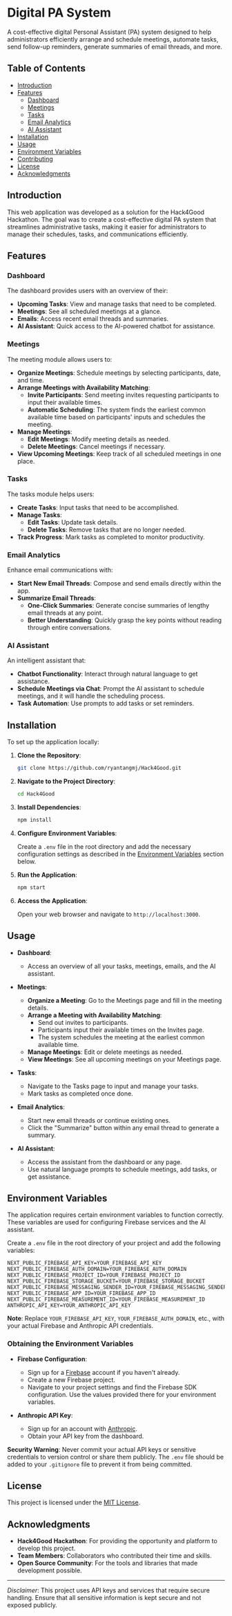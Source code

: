 
# Digital PA System

A cost-effective digital Personal Assistant (PA) system designed to help administrators efficiently arrange and schedule meetings, automate tasks, send follow-up reminders, generate summaries of email threads, and more.

## Table of Contents

- [Introduction](#introduction)
- [Features](#features)
  - [Dashboard](#dashboard)
  - [Meetings](#meetings)
  - [Tasks](#tasks)
  - [Email Analytics](#email-analytics)
  - [AI Assistant](#ai-assistant)
- [Installation](#installation)
- [Usage](#usage)
- [Environment Variables](#environment-variables)
- [Contributing](#contributing)
- [License](#license)
- [Acknowledgments](#acknowledgments)

## Introduction

This web application was developed as a solution for the Hack4Good Hackathon. The goal was to create a cost-effective digital PA system that streamlines administrative tasks, making it easier for administrators to manage their schedules, tasks, and communications efficiently.

## Features

### Dashboard

The dashboard provides users with an overview of their:

- **Upcoming Tasks**: View and manage tasks that need to be completed.
- **Meetings**: See all scheduled meetings at a glance.
- **Emails**: Access recent email threads and summaries.
- **AI Assistant**: Quick access to the AI-powered chatbot for assistance.

### Meetings

The meeting module allows users to:

- **Organize Meetings**: Schedule meetings by selecting participants, date, and time.
- **Arrange Meetings with Availability Matching**:
  - **Invite Participants**: Send meeting invites requesting participants to input their available times.
  - **Automatic Scheduling**: The system finds the earliest common available time based on participants' inputs and schedules the meeting.
- **Manage Meetings**:
  - **Edit Meetings**: Modify meeting details as needed.
  - **Delete Meetings**: Cancel meetings if necessary.
- **View Upcoming Meetings**: Keep track of all scheduled meetings in one place.

### Tasks

The tasks module helps users:

- **Create Tasks**: Input tasks that need to be accomplished.
- **Manage Tasks**:
  - **Edit Tasks**: Update task details.
  - **Delete Tasks**: Remove tasks that are no longer needed.
- **Track Progress**: Mark tasks as completed to monitor productivity.

### Email Analytics

Enhance email communications with:

- **Start New Email Threads**: Compose and send emails directly within the app.
- **Summarize Email Threads**:
  - **One-Click Summaries**: Generate concise summaries of lengthy email threads at any point.
  - **Better Understanding**: Quickly grasp the key points without reading through entire conversations.

### AI Assistant

An intelligent assistant that:

- **Chatbot Functionality**: Interact through natural language to get assistance.
- **Schedule Meetings via Chat**: Prompt the AI assistant to schedule meetings, and it will handle the scheduling process.
- **Task Automation**: Use prompts to add tasks or set reminders.

## Installation

To set up the application locally:

1. **Clone the Repository**:

   ```bash
   git clone https://github.com/ryantangmj/Hack4Good.git
   ```

2. **Navigate to the Project Directory**:

   ```bash
   cd Hack4Good
   ```

3. **Install Dependencies**:

   ```bash
   npm install
   ```

4. **Configure Environment Variables**:

   Create a `.env` file in the root directory and add the necessary configuration settings as described in the [Environment Variables](#environment-variables) section below.

5. **Run the Application**:

   ```bash
   npm start
   ```

6. **Access the Application**:

   Open your web browser and navigate to `http://localhost:3000`.

## Usage

- **Dashboard**:

  - Access an overview of all your tasks, meetings, emails, and the AI assistant.

- **Meetings**:

  - **Organize a Meeting**: Go to the Meetings page and fill in the meeting details.
  - **Arrange a Meeting with Availability Matching**:
    - Send out invites to participants.
    - Participants input their available times on the Invites page.
    - The system schedules the meeting at the earliest common available time.
  - **Manage Meetings**: Edit or delete meetings as needed.
  - **View Meetings**: See all upcoming meetings on your Meetings page.

- **Tasks**:

  - Navigate to the Tasks page to input and manage your tasks.
  - Mark tasks as completed once done.

- **Email Analytics**:

  - Start new email threads or continue existing ones.
  - Click the "Summarize" button within any email thread to generate a summary.

- **AI Assistant**:

  - Access the assistant from the dashboard or any page.
  - Use natural language prompts to schedule meetings, add tasks, or get assistance.

## Environment Variables

The application requires certain environment variables to function correctly. These variables are used for configuring Firebase services and the AI assistant.

Create a `.env` file in the root directory of your project and add the following variables:

```dotenv
NEXT_PUBLIC_FIREBASE_API_KEY=YOUR_FIREBASE_API_KEY
NEXT_PUBLIC_FIREBASE_AUTH_DOMAIN=YOUR_FIREBASE_AUTH_DOMAIN
NEXT_PUBLIC_FIREBASE_PROJECT_ID=YOUR_FIREBASE_PROJECT_ID
NEXT_PUBLIC_FIREBASE_STORAGE_BUCKET=YOUR_FIREBASE_STORAGE_BUCKET
NEXT_PUBLIC_FIREBASE_MESSAGING_SENDER_ID=YOUR_FIREBASE_MESSAGING_SENDER_ID
NEXT_PUBLIC_FIREBASE_APP_ID=YOUR_FIREBASE_APP_ID
NEXT_PUBLIC_FIREBASE_MEASUREMENT_ID=YOUR_FIREBASE_MEASUREMENT_ID
ANTHROPIC_API_KEY=YOUR_ANTHROPIC_API_KEY
```

**Note**: Replace `YOUR_FIREBASE_API_KEY`, `YOUR_FIREBASE_AUTH_DOMAIN`, etc., with your actual Firebase and Anthropic API credentials.

### Obtaining the Environment Variables

- **Firebase Configuration**:
  - Sign up for a [Firebase](https://firebase.google.com/) account if you haven't already.
  - Create a new Firebase project.
  - Navigate to your project settings and find the Firebase SDK configuration. Use the values provided there for your environment variables.
  
- **Anthropic API Key**:
  - Sign up for an account with [Anthropic](https://www.anthropic.com/).
  - Obtain your API key from the dashboard.
  
**Security Warning**: Never commit your actual API keys or sensitive credentials to version control or share them publicly. The `.env` file should be added to your `.gitignore` file to prevent it from being committed.

## License

This project is licensed under the [MIT License](LICENSE).

## Acknowledgments

- **Hack4Good Hackathon**: For providing the opportunity and platform to develop this project.
- **Team Members**: Collaborators who contributed their time and skills.
- **Open Source Community**: For the tools and libraries that made development possible.

---

*Disclaimer*: This project uses API keys and services that require secure handling. Ensure that all sensitive information is kept secure and not exposed publicly.
